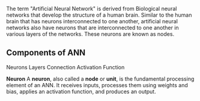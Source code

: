 
The term "Artificial Neural Network" is derived from Biological neural networks that
develop the structure of a human brain. Similar to the human brain that has neurons
interconnected to one another, artificial neural networks also have neurons that are
interconnected to one another in various layers of the networks. These neurons are known
as nodes.

## Components of ANN

Neurons
Layers
Connection
Activation Function


**Neuron**
A **neuron**, also called a **node** or **unit**, is the fundamental processing element of an ANN. It receives inputs, processes them using weights and bias, applies an activation function, and produces an output.

